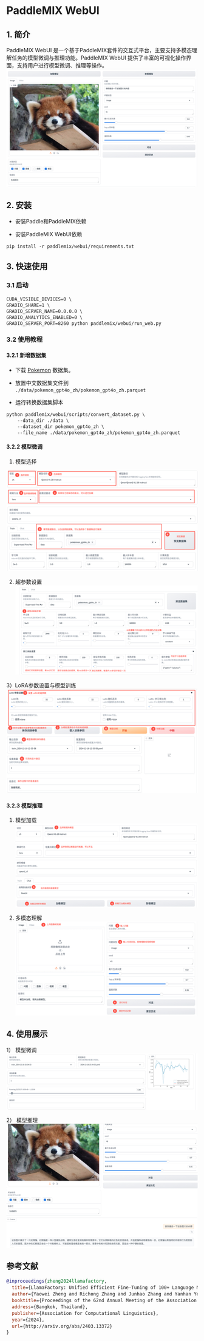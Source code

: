 # PaddleMIX WebUI

## 1. 简介
PaddleMIX WebUI 是一个基于PaddleMIX套件的交互式平台，主要支持多模态理解任务的模型微调与推理功能。PaddleMIX WebUI 提供了丰富的可视化操作界面，支持用户进行模型微调、推理等操作。
![overview](./fig/overview.jpg)
## 2. 安装
* 安装Paddle和PaddleMIX依赖

* 安装PaddleMIX WebUI依赖
```
pip install -r paddlemix/webui/requirements.txt
```

## 3. 快速使用

### 3.1 启动
```
CUDA_VISIBLE_DEVICES=0 \
GRADIO_SHARE=1 \
GRADIO_SERVER_NAME=0.0.0.0 \
GRADIO_ANALYTICS_ENABLED=0 \
GRADIO_SERVER_PORT=8260 python paddlemix/webui/run_web.py
```
### 3.2 使用教程
#### 3.2.1 新增数据集

* 下载 [Pokemon](https://huggingface.co/datasets/llamafactory/pokemon-gpt4o-captions/tree/main) 数据集。

* 放置中文数据集文件到 `./data/pokemon_gpt4o_zh/pokemon_gpt4o_zh.parquet`

* 运行转换数据集脚本
```
python paddlemix/webui/scripts/convert_dataset.py \
    --data_dir ./data \
    --dataset_dir pokemon_gpt4o_zh \
    --file_name ./data/pokemon_gpt4o_zh/pokemon_gpt4o_zh.parquet
```

#### 3.2.2 模型微调
1) 模型选择

![模型选择](./fig/train_1.jpg)


2) 超参数设置
![超参数设置](./fig/train_2.jpg)


3）LoRA参数设置与模型训练
![模型训练](./fig/train_3.jpg)

#### 3.2.3 模型推理

1) 模型加载
![模型加载](./fig/chat_1.jpg)


2) 多模态理解
![多模态理解](./fig/chat_2.jpg)

## 4. 使用展示


1） 模型微调
![模型微调样例](./fig/example_train.jpg)


2） 模型推理
![模型推理样例](./fig/example_chat.jpg)

## 参考文献

```BibTeX
@inproceedings{zheng2024llamafactory,
  title={LlamaFactory: Unified Efficient Fine-Tuning of 100+ Language Models},
  author={Yaowei Zheng and Richong Zhang and Junhao Zhang and Yanhan Ye and Zheyan Luo and Zhangchi Feng and Yongqiang Ma},
  booktitle={Proceedings of the 62nd Annual Meeting of the Association for Computational Linguistics (Volume 3: System Demonstrations)},
  address={Bangkok, Thailand},
  publisher={Association for Computational Linguistics},
  year={2024},
  url={http://arxiv.org/abs/2403.13372}
}
```
